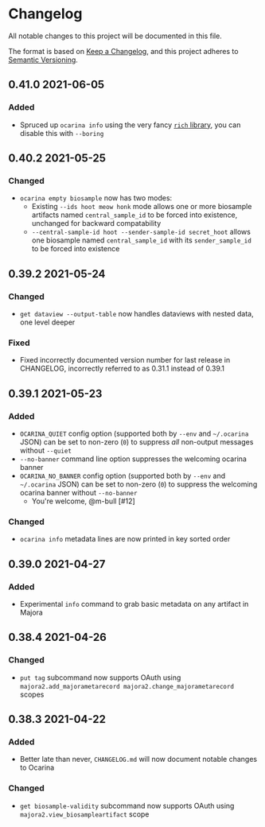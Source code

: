 # Changelog
All notable changes to this project will be documented in this file.

The format is based on [Keep a Changelog](https://keepachangelog.com/en/1.0.0/),
and this project adheres to [Semantic Versioning](https://semver.org/spec/v2.0.0.html).

## 0.41.0 2021-06-05
### Added
* Spruced up `ocarina info` using the very fancy [`rich` library](https://github.com/willmcgugan/rich), you can disable this with `--boring`

## 0.40.2 2021-05-25
### Changed
* `ocarina empty biosample` now has two modes:
    * Existing `--ids hoot meow honk` mode allows one or more biosample artifacts named `central_sample_id` to be forced into existence, unchanged for backward compatability
    * `--central-sample-id hoot --sender-sample-id secret_hoot` allows one biosample named `central_sample_id` with its `sender_sample_id` to be forced into existence

## 0.39.2 2021-05-24
### Changed
* `get dataview --output-table` now handles dataviews with nested data, one level deeper

### Fixed
* Fixed incorrectly documented version number for last release in CHANGELOG, incorrectly referred to as 0.31.1 instead of 0.39.1

## 0.39.1 2021-05-23
### Added
* `OCARINA_QUIET` config option (supported both by `--env` and `~/.ocarina` JSON) can be set to non-zero (`0`) to suppress *all* non-output messages without `--quiet`
* `--no-banner` command line option suppresses the welcoming ocarina banner
* `OCARINA_NO_BANNER` config option (supported both by `--env` and `~/.ocarina` JSON) can be set to non-zero (`0`) to suppress the welcoming ocarina banner without `--no-banner`
    * You're welcome, @m-bull [#12]

### Changed
* `ocarina info` metadata lines are now printed in key sorted order

## 0.39.0 2021-04-27
### Added
* Experimental `info` command to grab basic metadata on any artifact in Majora

## 0.38.4 2021-04-26
### Changed
* `put tag` subcommand now supports OAuth using `majora2.add_majorametarecord majora2.change_majorametarecord` scopes

## 0.38.3 2021-04-22
### Added
* Better late than never, `CHANGELOG.md` will now document notable changes to Ocarina
### Changed
* `get biosample-validity` subcommand now supports OAuth using `majora2.view_biosampleartifact` scope
